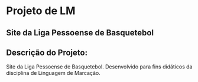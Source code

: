 # Projeto de LM

## Site da Liga Pessoense de Basquetebol

## Descrição do Projeto:

Site da Liga Pessoense de Basquetebol. Desenvolvido para fins didáticos da disciplina de Linguagem de Marcação.

